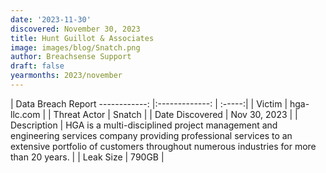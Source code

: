 ```yaml
---
date: '2023-11-30'
discovered: November 30, 2023
title: Hunt Guillot & Associates
image: images/blog/Snatch.png
author: Breachsense Support
draft: false
yearmonths: 2023/november
---
```



| Data Breach Report
------------:     |:-------------:    | :-----:|
| Victim      | hga-llc.com      | 
| Threat Actor      | Snatch      | 
| Date Discovered      | Nov 30, 2023      | 
| Description      | HGA is a multi-disciplined project management and engineering services company providing professional services to an extensive portfolio of customers throughout numerous industries for more than 20 years.      | 
| Leak Size      | 790GB      | 

